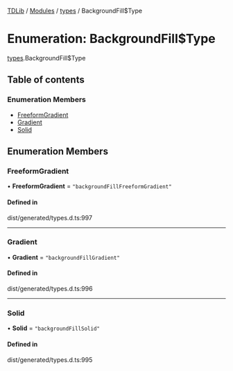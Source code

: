 [TDLib](../README.md) / [Modules](../modules.md) / [types](../modules/types.md) / BackgroundFill$Type

# Enumeration: BackgroundFill$Type

[types](../modules/types.md).BackgroundFill$Type

## Table of contents

### Enumeration Members

- [FreeformGradient](types.BackgroundFill_Type.md#freeformgradient)
- [Gradient](types.BackgroundFill_Type.md#gradient)
- [Solid](types.BackgroundFill_Type.md#solid)

## Enumeration Members

### FreeformGradient

• **FreeformGradient** = ``"backgroundFillFreeformGradient"``

#### Defined in

dist/generated/types.d.ts:997

___

### Gradient

• **Gradient** = ``"backgroundFillGradient"``

#### Defined in

dist/generated/types.d.ts:996

___

### Solid

• **Solid** = ``"backgroundFillSolid"``

#### Defined in

dist/generated/types.d.ts:995
